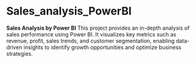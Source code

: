 # Sales_analysis_PowerBI
**Sales Analysis by Power BI**   This project provides an in-depth analysis of sales performance using Power BI. It visualizes key metrics such as revenue, profit, sales trends, and customer segmentation, enabling data-driven insights to identify growth opportunities and optimize business strategies.
